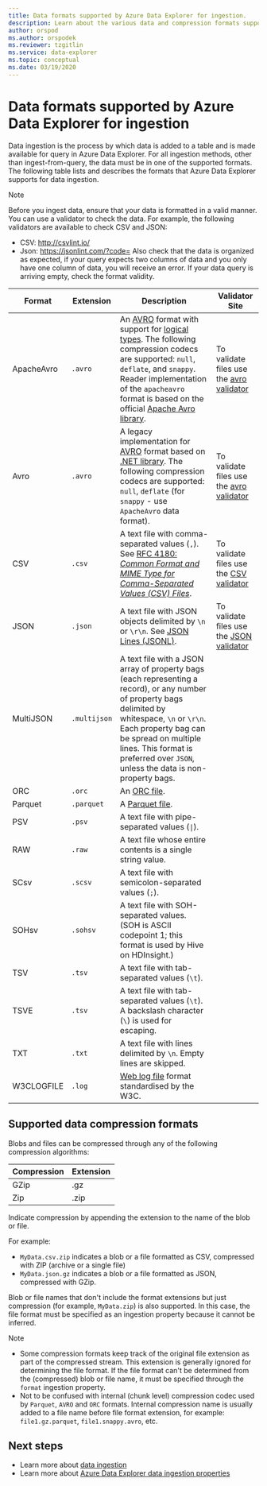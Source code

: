 ```yaml
---
title: Data formats supported by Azure Data Explorer for ingestion.
description: Learn about the various data and compression formats supported by Azure Data Explorer for ingestion.
author: orspod
ms.author: orspodek
ms.reviewer: tzgitlin
ms.service: data-explorer
ms.topic: conceptual
ms.date: 03/19/2020
---
```


# Data formats supported by Azure Data Explorer for ingestion

Data ingestion is the process by which data is added to a table and is made available for query in Azure Data Explorer. For all ingestion methods, other than ingest-from-query, the data must be in one of the supported formats. The following table lists and describes the formats that Azure Data Explorer supports for data ingestion.

> [!NOTE]
> Before you ingest data, ensure that your data is formatted in a valid manner. You can use a validator to check the data. For example, the following validators are available to check CSV and JSON:
> * CSV: http://csvlint.io/
> * Json: https://jsonlint.com/?code= 
> Also check that the data is organized as expected, if your query expects two columns of data and you only have one column of data, you will receive an error. If your data query is arriving empty, check the format validity.

|Format   |Extension   |Description|Validator Site |
|---------|------------|-----------|---------------|
|ApacheAvro|`.avro`    |An [AVRO](https://avro.apache.org/docs/current/) format with support for [logical types](https://avro.apache.org/docs/current/spec.html#Logical+Types). The following compression codecs are supported: `null`, `deflate`, and `snappy`. Reader implementation of the `apacheavro` format is based on the official [Apache Avro library](https://github.com/apache/avro).|To validate files use the [avro validator](https://pypi.org/project/avro-validator/)|
|Avro     |`.avro`     |A legacy implementation for [AVRO](https://avro.apache.org/docs/current/) format based on [.NET library](https://www.nuget.org/packages/Microsoft.Hadoop.Avro). The following compression codecs are supported: `null`, `deflate` (for `snappy` - use `ApacheAvro` data format).|To validate files use the [avro validator](https://pypi.org/project/avro-validator/)|
|CSV      |`.csv`      |A text file with comma-separated values (`,`). See [RFC 4180: _Common Format and MIME Type for Comma-Separated Values (CSV) Files_](https://www.ietf.org/rfc/rfc4180.txt).|To validate files use the [CSV validator](http://csvlint.io/)|
|JSON     |`.json`     |A text file with JSON objects delimited by `\n` or `\r\n`. See [JSON Lines (JSONL)](http://jsonlines.org/).|To validate files use the [JSON validator](https://jsononline.net/json-validator)|
|MultiJSON|`.multijson`|A text file with a JSON array of property bags (each representing a record), or any number of property bags delimited by whitespace, `\n` or `\r\n`. Each property bag can be spread on multiple lines. This format is preferred over `JSON`, unless the data is non-property bags.| |
|ORC      |`.orc`      |An [ORC file](https://en.wikipedia.org/wiki/Apache_ORC).| |
|Parquet  |`.parquet`  |A [Parquet file](https://en.wikipedia.org/wiki/Apache_Parquet). | |
|PSV      |`.psv`      |A text file with pipe-separated values (<code>&#124;</code>).| |
|RAW      |`.raw`      |A text file whose entire contents is a single string value.| |
|SCsv     |`.scsv`     |A text file with semicolon-separated values (`;`).| |
|SOHsv    |`.sohsv`    |A text file with SOH-separated values. (SOH is ASCII codepoint 1; this format is used by Hive on HDInsight.)| |
|TSV      |`.tsv`      |A text file with tab-separated values (`\t`).| |
|TSVE     |`.tsv`      |A text file with tab-separated values (`\t`). A backslash character (`\`) is used for escaping.| |
|TXT      |`.txt`      |A text file with lines delimited by `\n`. Empty lines are skipped.| |
|W3CLOGFILE |`.log`    |[Web log file](https://www.w3.org/TR/WD-logfile.html) format standardised by the W3C.| |


## Supported data compression formats

Blobs and files can be compressed through any of the following compression algorithms:

|Compression|Extension|
|-----------|---------|
|GZip       |.gz      |
|Zip        |.zip     |

Indicate compression by appending the extension to the name of the blob or file.

For example:
* `MyData.csv.zip` indicates a blob or a file formatted as CSV, compressed with ZIP (archive or a single file)
* `MyData.json.gz` indicates a blob or a file formatted as JSON, compressed with GZip.

Blob or file names that don't include the format extensions but just compression (for example, `MyData.zip`) is also supported. In this case, the file format
must be specified as an ingestion property because it cannot be inferred.

> [!NOTE]
> * Some compression formats keep track of the original file extension as part of the compressed stream. This extension is generally ignored for determining the file format. If the file format can't be determined from the (compressed) blob or file name, it must be specified through the `format` ingestion property.
> * Not to be confused with internal (chunk level) compression codec used by `Parquet`, `AVRO` and `ORC` formats. Internal compression name is usually added to a file name before file format extension, for example: `file1.gz.parquet`, `file1.snappy.avro`, etc.

## Next steps

* Learn more about [data ingestion](ingest-data-overview.md)
* Learn more about [Azure Data Explorer data ingestion properties](ingestion-properties.md)
